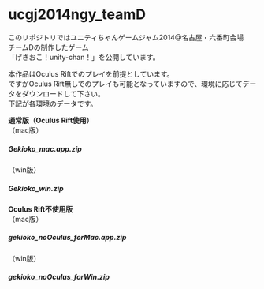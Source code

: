 ucgj2014ngy_teamD
=================
<p>
このリポジトリではユニティちゃんゲームジャム2014@名古屋・六番町会場　チームDの制作したゲーム<br />
「げきおこ！unity-chan！」を公開しています。
</p>
<p>
本作品はOculus Riftでのプレイを前提としています。<br />
ですがOculus Rift無しでのプレイも可能となっていますので、環境に応じてデータをダウンロードして下さい。<br />
下記が各環境のデータです。
</p>

<p>
<strong>通常版（Oculus Rift使用）</strong><br />
（mac版）
<h5>Gekioko_mac.app.zip</h5>
（win版）
<h5>Gekioko_win.zip</h5>
</p>

<p>
<strong>Oculus Rift不使用版</strong><br />
（mac版）
<h5>gekioko_noOculus_forMac.app.zip</h5>
（win版）
<h5>gekioko_noOculus_forWin.zip</h5>
</p>
